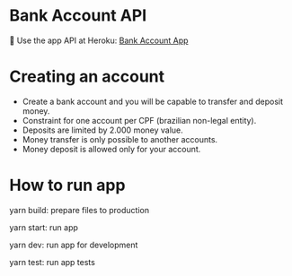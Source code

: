 # Bank Account API

:bank: Use the app API at Heroku: [Bank Account App](https://morning-peak-01125.herokuapp.com/)

# Creating an account

 - Create a bank account and you will be capable to transfer and deposit money.
 - Constraint for one account per CPF (brazilian non-legal entity).
 - Deposits are limited by 2.000 money value.
 - Money transfer is only possible to another accounts.
 - Money deposit is allowed only for your account.

# How to run app

yarn build: prepare files to production

yarn start: run app

yarn dev: run app for development

yarn test: run app tests